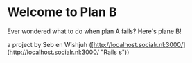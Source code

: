 # Welcome to Plan B

Ever wondered what to do when plan A fails?
Here's plane B!


a project by Seb en Wishjuh ([http://localhost.socialr.nl:3000/](http://localhost.socialr.nl:3000/ "Rails s"))